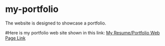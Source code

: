 # my-portfolio
The website is designed to showcase a portfolio.

#Here is my portfolio web site shown in this link: 
[My Resume/Portfolio Web Page Link](https://vsincar.github.io/my-portfolio/)

